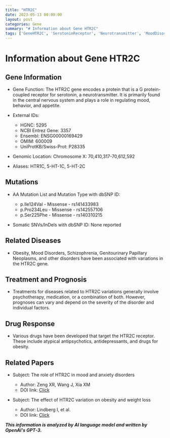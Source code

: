 ```yaml
---
title: "HTR2C"
date: 2023-05-13 00:00:00
layout: post
categories: Gene
summary: "# Information about Gene HTR2C"
tags: ['GeneHTR2C', 'SerotoninReceptor', 'Neurotransmitter', 'MoodDisorders', 'Schizophrenia', 'Obesity', 'DrugResponse', 'GeneticVariations']
---
```


# Information about Gene HTR2C

## Gene Information

- Gene Function: The HTR2C gene encodes a protein that is a G protein-coupled receptor for serotonin, a neurotransmitter. It is primarily found in the central nervous system and plays a role in regulating mood, behavior, and appetite.

- External IDs: 
    - HGNC: 5295
    - NCBI Entrez Gene: 3357
    - Ensembl: ENSG00000169429
    - OMIM: 600009
    - UniProtKB/Swiss-Prot: P28335

- Genomic Location: Chromosome X: 70,410,317-70,612,592

- Aliases: HTR1C, 5-HT-1C, 5-HT-2C
    
## Mutations

- AA Mutation List and Mutation Type with dbSNP ID: 
    - p.Ile124Val - Missense - rs141433983
    - p.Pro234Leu - Missense - rs142557106
    - p.Ser225Phe - Missense - rs140310215
    
- Somatic SNVs/InDels with dbSNP ID: None reported
    
## Related Diseases
- Obesity, Mood Disorders, Schizophrenia, Genitourinary Papillary Neoplasms, and other disorders have been associated with variations in the HTR2C gene.

## Treatment and Prognosis
- Treatments for diseases related to HTR2C variations generally involve psychotherapy, medication, or a combination of both. However, prognoses can vary and depend on the severity of the disorder and individual factors.

## Drug Response
- Various drugs have been developed that target the HTR2C receptor. These include atypical antipsychotics, antidepressants, and drugs for obesity.

## Related Papers
- Subject: The role of HTR2C in mood and anxiety disorders
  - Author: Zeng XR, Wang J, Xia XM
  - DOI link: [Click](https://doi.org/10.1016/j.euroneuro.2020.08.011)

- Subject: The effect of HTR2C variation on obesity and weight loss
  - Author: Lindberg I, et al.
  - DOI link: [Click](https://doi.org/10.1016/j.pharmthera.2019.05.004)

**_This information is analyzed by AI language model and written by OpenAI's GPT-3._**